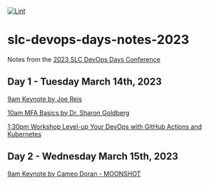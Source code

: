 [![Lint](https://github.com/jrwagz/slc-devops-days-notes-2023/actions/workflows/markdown-lint.yml/badge.svg)](https://github.com/jrwagz/slc-devops-days-notes-2023/actions/workflows/markdown-lint.yml)

# slc-devops-days-notes-2023

Notes from the [2023 SLC DevOps Days Conference](https://www.slcdevopsdays.org/)

## Day 1 - Tuesday March 14th, 2023

[9am Keynote by Joe Reis](./day1/1_joe_reis_data_engineering.md)

[10am MFA Basics by Dr. Sharon Goldberg](./day1/2_sharon_goldberg_basics_of_mfa.md)

[1:30pm Workshop Level-up Your DevOps with GitHub Actions and Kubernetes](./day1/3_github_actions_and_kubernetes.md)

## Day 2 - Wednesday March 15th, 2023

[9am Keynote by Cameo Doran - MOONSHOT](./day2/1_moonshot_ci_experimentation_innovation.md)
